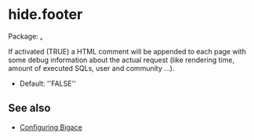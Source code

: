 # hide.footer

Package: **[.](.)**

If activated (TRUE) a HTML comment will be appended to each page with some debug information about the actual request (like rendering time, amount of executed SQLs, user and community ...).


*  Default: ''FALSE''

## See also


*  [Configuring Bigace](bigace/manual/configurations)


